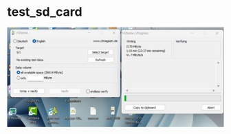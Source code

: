

# test_sd_card
![Hình ảnh test SD Card](https://github.com/govapemaker/test_sd_card/blob/main/test.jpg)


